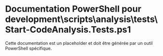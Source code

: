 # Documentation PowerShell pour development\scripts\analysis\tests\Start-CodeAnalysis.Tests.ps1

Cette documentation est un placeholder et doit être générée par un outil PowerShell spécifique.
